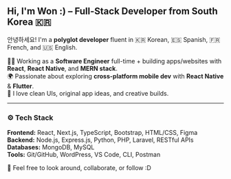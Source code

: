 ## Hi, I'm Won :) – Full-Stack Developer from South Korea 🇰🇷

안녕하세요! I'm a **polyglot developer** fluent in 🇰🇷 Korean, 🇪🇸 Spanish, 🇫🇷 French, and 🇺🇸 English.

🧑‍💻 Working as a **Software Engineer** full-time + building apps/websites with **React**, **React Native**, and **MERN stack**.  
🌍 Passionate about exploring **cross-platform mobile dev** with **React Native** & **Flutter**.  
📱 I love clean UIs, original app ideas, and creative builds.

---

### ⚙️ Tech Stack
**Frontend:** React, Next.js, TypeScript, Bootstrap, HTML/CSS, Figma  
**Backend:** Node.js, Express.js, Python, PHP, Laravel, RESTful APIs  
**Databases:** MongoDB, MySQL  
**Tools:** Git/GitHub, WordPress, VS Code, CLI, Postman

🌌 Feel free to look around, collaborate, or follow :D 
